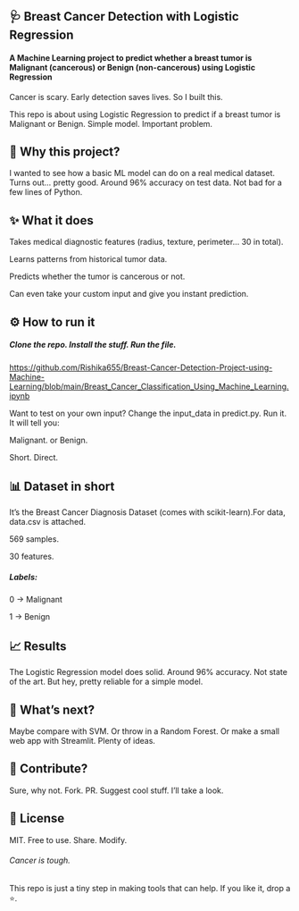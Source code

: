 

## 🩺 Breast Cancer Detection with Logistic Regression

#### A Machine Learning project to predict whether a breast tumor is Malignant (cancerous) or Benign (non-cancerous) using Logistic Regression

Cancer is scary.
Early detection saves lives.
So I built this.

This repo is about using Logistic Regression to predict if a breast tumor is Malignant or Benign.
Simple model. Important problem.

## 📖 Why this project?

I wanted to see how a basic ML model can do on a real medical dataset.
Turns out… pretty good.
Around 96% accuracy on test data.
Not bad for a few lines of Python.

## ✨ What it does

Takes medical diagnostic features (radius, texture, perimeter… 30 in total).

Learns patterns from historical tumor data.

Predicts whether the tumor is cancerous or not.

Can even take your custom input and give you instant prediction.

## ⚙️ How to run it

##### Clone the repo. Install the stuff. Run the file.

https://github.com/Rishika655/Breast-Cancer-Detection-Project-using-Machine-Learning/blob/main/Breast_Cancer_Classification_Using_Machine_Learning.ipynb

Want to test on your own input? Change the input_data in predict.py.
Run it.
It will tell you:

Malignant. or Benign.

Short. Direct.

## 📊 Dataset in short

It’s the Breast Cancer Diagnosis Dataset (comes with scikit-learn).For data, data.csv is attached.

569 samples.

30 features.

##### Labels:

0 → Malignant

1 → Benign

## 📈 Results

The Logistic Regression model does solid.
Around 96% accuracy.
Not state of the art. But hey, pretty reliable for a simple model.

## 🔮 What’s next?

Maybe compare with SVM.
Or throw in a Random Forest.
Or make a small web app with Streamlit.
Plenty of ideas.

## 🤝 Contribute?

Sure, why not.
Fork. PR. Suggest cool stuff.
I’ll take a look.

## 📜 License

MIT. Free to use. Share. Modify.

###### Cancer is tough.
This repo is just a tiny step in making tools that can help.
If you like it, drop a ⭐.



